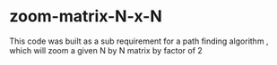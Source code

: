 # zoom-matrix-N-x-N
This code was built as a sub requirement for a path finding algorithm , which will zoom a given N by N matrix by factor of 2
